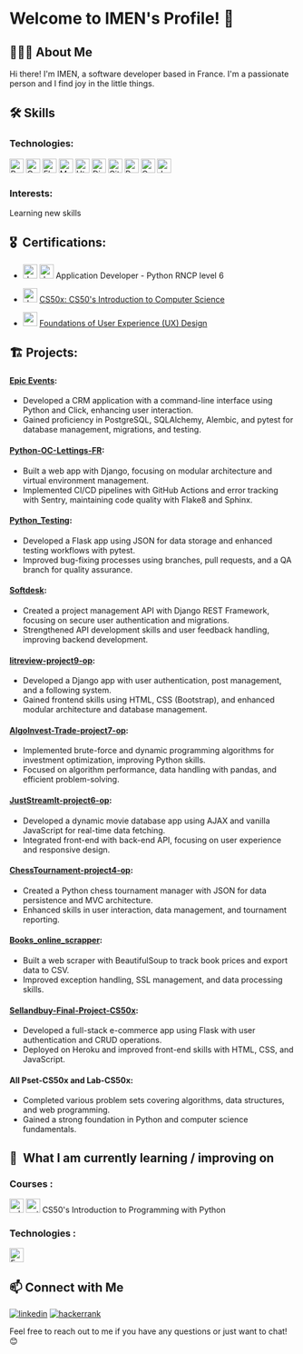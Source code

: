 # Welcome to IMEN's Profile! 👋

## 👩🏻‍💻 About Me

Hi there! I'm IMEN, a software developer based in France. I'm a passionate person and I find joy in the little things.

## 🛠 Skills

### Technologies: 
<img src="https://img.shields.io/badge/Python-282C34?logo=python&logoColor=blue" alt="Python logo" title="Python" height="25" /> <img src="https://img.shields.io/badge/-282C34?logo=c&logoColor=blue" alt="C logo" title="" height="25" /> <img src="https://img.shields.io/badge/Flask-282C34?logo=flask&logoColor=black" alt="Flask logo" title="Flask" height="25" /> <img src="https://img.shields.io/badge/Mysql-282C34?logo=Mysql&logoColor=blue" alt="Mysql logo" title="Mysql" height="25" /> <img src="https://img.shields.io/badge/Html5-282C34?logo=Html5&logoColor=orqnge" alt="Html5 logo" title="Html5" height="25" /> <img src="https://img.shields.io/badge/Django-282C34?logo=django&logoColor=green" alt="Django logo" title="Django" height="25" /> <img src="https://img.shields.io/badge/Git-282C34?logo=Git&logoColor=red" alt="Git logo" title="Git" height="25" /> <img src="https://img.shields.io/badge/Postgresql-282C34?logo=Postgresql&logoColor=blue" alt="Postgresql logo" title="Postgresql" height="25" /> <img src="https://img.shields.io/badge/CSS3-282C34?logo=css3&logoColor=blue" alt="Css3 logo" title="Css3" height="25" /> <img src="https://img.shields.io/badge/JavaScript-282C34?logo=javascript&logoColor=F7DF1E" alt="JavaScript logo" title="JavaScript" height="25" />

### Interests: 
Learning new skills 

## 🎖️  Certifications:
- <img src="https://upload.wikimedia.org/wikipedia/fr/0/0d/Logo_OpenClassrooms.png?20210604083359" alt="duck logo" title="python" height="25" />  <img src="https://user-images.githubusercontent.com/25181517/183423507-c056a6f9-1ba8-4312-a350-19bcbc5a8697.png" alt="duck logo" title="python" height="25" /> Application Developer - Python RNCP level 6

- <img src="https://cs50.gallerycdn.vsassets.io/extensions/cs50/ddb50/1.1.2/1691002683906/Microsoft.VisualStudio.Services.Icons.Default" alt="duck logo" title="duck" height="25" /> [CS50x: CS50's Introduction to Computer Science](https://courses.edx.org/certificates/5680e4345ce9468cb59986a7b50e0f9c)

- <img src="https://upload.wikimedia.org/wikipedia/commons/thumb/c/c1/Google_%22G%22_logo.svg/2048px-Google_%22G%22_logo.svg.png" alt="google" title="google" height="25" /> [Foundations of User Experience (UX) Design
](https://coursera.org/share/c694bde9ad872ccf482be23bb5b49faf)

## 🏗️ Projects:

#### [Epic Events](https://github.com/br-imen/epic_events):
- Developed a CRM application with a command-line interface using Python and Click, enhancing user interaction.
- Gained proficiency in PostgreSQL, SQLAlchemy, Alembic, and pytest for database management, migrations, and testing.

#### [Python-OC-Lettings-FR](https://github.com/br-imen/Python-OC-Lettings-FR):
- Built a web app with Django, focusing on modular architecture and virtual environment management.
- Implemented CI/CD pipelines with GitHub Actions and error tracking with Sentry, maintaining code quality with Flake8 and Sphinx.

#### [Python_Testing](https://github.com/br-imen/Python_Testing):
- Developed a Flask app using JSON for data storage and enhanced testing workflows with pytest.
- Improved bug-fixing processes using branches, pull requests, and a QA branch for quality assurance.

#### [Softdesk](https://github.com/br-imen/softdesk):
- Created a project management API with Django REST Framework, focusing on secure user authentication and migrations.
- Strengthened API development skills and user feedback handling, improving backend development.

#### [litreview-project9-op](https://github.com/br-imen/litreview-project9-op):
- Developed a Django app with user authentication, post management, and a following system.
- Gained frontend skills using HTML, CSS (Bootstrap), and enhanced modular architecture and database management.

#### [AlgoInvest-Trade-project7-op](https://github.com/br-imen/AlgoInvest-Trade-project7-op):
- Implemented brute-force and dynamic programming algorithms for investment optimization, improving Python skills.
- Focused on algorithm performance, data handling with pandas, and efficient problem-solving.

#### [JustStreamIt-project6-op](https://github.com/br-imen/JustStreamIt-project6-op):
- Developed a dynamic movie database app using AJAX and vanilla JavaScript for real-time data fetching.
- Integrated front-end with back-end API, focusing on user experience and responsive design.

#### [ChessTournament-project4-op](https://github.com/br-imen/ChessTournament-project4-op):
- Created a Python chess tournament manager with JSON for data persistence and MVC architecture.
- Enhanced skills in user interaction, data management, and tournament reporting.

#### [Books_online_scrapper](https://github.com/br-imen/Books_online_scrapper):
- Built a web scraper with BeautifulSoup to track book prices and export data to CSV.
- Improved exception handling, SSL management, and data processing skills.

#### [Sellandbuy-Final-Project-CS50x](https://github.com/br-imen/sellandbuy-Final-Project-CS50x):
- Developed a full-stack e-commerce app using Flask with user authentication and CRUD operations.
- Deployed on Heroku and improved front-end skills with HTML, CSS, and JavaScript.

#### All Pset-CS50x and Lab-CS50x:
- Completed various problem sets covering algorithms, data structures, and web programming.
- Gained a strong foundation in Python and computer science fundamentals.


## 📖  What I am currently learning / improving on
   
   ###  Courses :
   <img src="https://www.edx.org/trademarks/edx-logo-registered-elm.png" alt="edx logo" title="edx" height="25" /> <img src="https://user-images.githubusercontent.com/25181517/183423507-c056a6f9-1ba8-4312-a350-19bcbc5a8697.png" alt="python logo" title="python" height="25" />
 CS50's Introduction to Programming with Python



### Technologies :

   <img src="https://img.shields.io/badge/FastAPI-282C34?logo=FastAPI&logoColor=blue green" alt="FastAPI logo" title="FastAPI" height="25" />


## 📫 Connect with Me

[<img alt=linkedin src="https://img.shields.io/static/v1?message=LinkedIn&logo=linkedin&label=&color=0077B5&logoColor=white&labelColor=&style=for-the-badge">](https://www.linkedin.com/in/imenbr/)
[<img alt=hackerrank src="https://img.shields.io/static/v1?message=Hackerrank&logo=hackerrank&label=&color=2ccc64&logoColor=white&labelColor=&style=for-the-badge">](https://www.hackerrank.com/profile/imen_benrhouma)


Feel free to reach out to me if you have any questions or just want to chat! 😊
